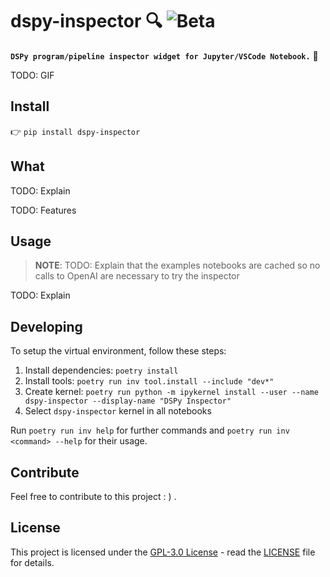 # dspy-inspector 🔍 ![Beta](https://img.shields.io/badge/beta-f97316)

**`DSPy program/pipeline inspector widget for Jupyter/VSCode Notebook.`** 🔭

TODO: GIF

## Install

👉 `pip install dspy-inspector`

## What

TODO: Explain

TODO: Features

## Usage

> **NOTE**: TODO: Explain that the examples notebooks are cached so no calls to OpenAI are necessary to try the inspector

TODO: Explain

## Developing

To setup the virtual environment, follow these steps:

1. Install dependencies: `poetry install`
2. Install tools: `poetry run inv tool.install --include "dev*"`
3. Create kernel: `poetry run python -m ipykernel install --user --name dspy-inspector --display-name "DSPy Inspector"`
4. Select `dspy-inspector` kernel in all notebooks

Run `poetry run inv help` for further commands and `poetry run inv <command> --help` for their usage.

## Contribute

Feel free to contribute to this project : ) .

## License

This project is licensed under the [GPL-3.0 License](https://opensource.org/licenses/GPL-3) - read the [LICENSE](LICENSE) file for details.
